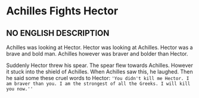 # Achilles Fights Hector
## NO ENGLISH DESCRIPTION

Achilles was looking at Hector. Hector was looking at Achilles. Hector was a brave and bold man. Achilles however was braver and bolder  than Hector.

Suddenly Hector threw his spear. The spear flew towards Achilles. However it stuck into the shield of Achilles.  When Achilles saw this, he laughed. Then he said some these cruel words to Hector: `'You didn't kill me Hector. I am braver than you. I am the strongest of all the Greeks. I will kill you now.''`
